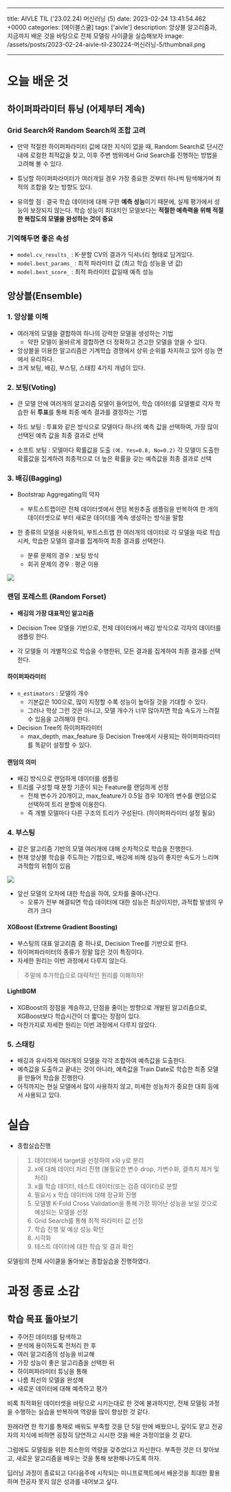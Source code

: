 

---
title: AIVLE TIL ('23.02.24) 머신러닝 (5)
date: 2023-02-24 13:41:54.462 +0000
categories: [에이블스쿨]
tags: ['aivle']
description: 앙상블 알고리즘과, 지금까지 배운 것을 바탕으로 전체 모델링 사이클을 실습해보자
image: /assets/posts/2023-02-24-aivle-til-230224-머신러닝-5/thumbnail.png

---

# 오늘 배운 것

## 하이퍼파라미터 튜닝 (어제부터 계속)

### Grid Search와 Random Search의 조합 고려

- 만약 적절한 하이퍼파라미터 값에 대한 지식이 없을 때, Random Search로 단시간 내에 로컬한 최적값을 찾고, 이후 주변 범위에서 Grid Search를 진행하는 방법을 고려해 볼 수 있다.

- 튜닝할 하이퍼파라미터가 여러개일 경우 가장 중요한 것부터 하나씩 탐색해가며 최적의 조합을 찾는 방향도 있다.

- 유의할 점 : 결국 학습 데이터에 대해 구한 **예측 성능**이기 때문에, 실제 평가에서 성능이 보장되지 않는다. 학습 성능이 최대치인 모델보다는 **적절한 예측력을 위해 적절한 복잡도의 모델을 완성하는 것이 중요**

### 기억해두면 좋은 속성

- `model.cv_results_` : K-분할 CV의 결과가 딕셔너리 형태로 담겨있다.
- `model.best_params_` : 최적 파라미터 값 (최고 학습 성능을 낸 값)
- `model.best_score_` : 최적 파라미터 값일때 예측 성능

## 앙상블(Ensemble)

### 1. 앙상블 이해

- 여러개의 모델을 결합하여 하나의 강력한 모델을 생성하는 기법
    - 약한 모델이 올바르게 결합하면 더 정확하고 견고한 모델을 얻을 수 있다.
- 앙상블을 이용한 알고리즘은 기계학습 경쟁에서 상위 순위를 차지하고 있어 성능 면에서 유리하다.
- 크게 보팅, 배깅, 부스팅, 스태킹 4가지 개념이 있다.

### 2. 보팅(Voting)

- 큰 모델 안에 여러개의 알고리즘 모델이 들어있어, 학습 데이터를 모델별로 각자 학습한 뒤 **투표**를 통해 최종 예측 결과를 결정하는 기법

- 하드 보팅 : 투표와 같은 방식으로 모델마다 하나의 예측 값을 선택하여, 가장 많이 선택된 예측 값을 최종 결과로 선택

- 소프트 보팅 : 모델마다 확률값을 도출 `(예. Yes=0.8, No=0.2)` 각 모델이 도출한 확률값을 집계하려 최종적으로 더 높은 확률을 갖는 예측값을 최종 결과로 선택

### 3. 배깅(Bagging)

- Bootstrap Aggregating의 약자
    - 부트스트랩이란 전체 데이터셋에서 랜덤 복원추출 샘플링을 반복하여 한 개의 데이터셋으로 부터 새로운 데이터를 계속 생성하는 방식을 말함


- 한 종류의 모델을 사용하되, 부트스트랩 한 여러개의 데이터로 각 모델을 따로 학습시켜, 학습한 모델의 결과를 집계하여 최종 결과를 선택한다.
    - 분류 문제의 경우 : 보팅 방식
    - 회귀 문제의 경우 : 평균 이용
    
![](/assets/posts/2023-02-24-aivle-til-230224-머신러닝-5/img0.png)

### 랜덤 포레스트 (Random Forset)

- **배깅의 가장 대표적인 알고리즘**


- Decision Tree 모델을 기반으로, 전체 데이터에서 배깅 방식으로 각자의 데이터를 샘플링 한다.
- 각 모델들 이 개별적으로 학습을 수행한뒤, 모든 결과를 집계하여 최종 결과를 선택한다.

#### 하이퍼파라미터
- `n_estimators` : 모델의 개수
    - 기본값은 100으로, 많이 지정할 수록 성능이 높아질 것을 기대할 수 있다.
    - 그러나 학상 그런 것은 아니고, 모델 개수가 너무 많아지면 학습 속도가 느려질 수 있음을 고려해야 한다.
- Decision Tree의 하이퍼파라미터
    - max_depth, max_feature 등 Decision Tree에서 사용되는 하이퍼파라미터를 똑같이 설정할 수 있다.
    
#### 랜덤의 의미
- 배깅 방식으로 랜덤하게 데이터를 샘플링
- 트리를 구성할 때 분할 기준이 되는 Feature를 랜덤하게 선정
    - 전체 변수가 20개이고, max_feature가 0.5일 경우 10개의 변수를 랜덤으로 선택하여 트리 분할에 이용한다.
    - 즉 개별 모델마다 다른 구조의 트리가 구성된다. (하이퍼파라미터 설정 필요)
    
### 4. 부스팅

- 같은 알고리즘 기반의 모델 여러개에 대해 순차적으로 학습을 진행한다.
- 현재 앙상블 학습을 주도하는 기법으로, 배깅에 비해 성능이 좋지만 속도가 느리며 과적합의 위험이 있음

![](/assets/posts/2023-02-24-aivle-til-230224-머신러닝-5/img1.png)

- 앞선 모델의 오차에 대한 학습을 하여, 오차를 줄여나간다.
    - 오류가 전부 해결되면 학습 데이터에 대한 성능은 최상이지만, 과적합 발생의 우려가 크다
    
#### XGBoost (Extreme Gradient Boosting)

- 부스팅의 대표 알고리즘 중 하나로, Decision Tree를 기반으로 한다.
- 하이퍼파라미터의 종류가 정말 많은 것이 특징이다.
- 자세한 원리는 이번 과정에서 다루지 않는다.
> 주말에 추가학습으로 대략적인 원리를 이해하자!

#### LightBGM

- XGBoost의 장점을 계승하고, 단점을 줄이는 방향으로 개발된 알고리즘으로, XGBoost보다 학습시간이 더 짧다는 장점이 있다.
- 마찬가지로 자세한 원리는 이번 과정에서 다루지 않았다.

### 5. 스태킹

- 배깅과 유사하게 여러개의 모델을 각각 조합하여 예측값을 도출한다.
- 예측값을 도출하고 끝내는 것이 아니라, 예측값을 Train Date로 학습한 최종 모델을 만들어 학습을 진행한다.
- 아직까지는 현실 모델에서 많이 사용하지 않고, 미세한 성능차가 중요한 대회 등에서 사용되고 있다.

# 실습

- 종합실습진행

> 1. 데이터에서 target을 선정하여 x와 y로 분리
> 2. x에 대해 데이터 처리 진행 (불필요한 변수 drop, 가변수화, 결측치 제거 및 처리)
> 3. x를 학습 데이터, 테스트 데이터(또는 검증 데이터)로 분할
> 4. 필요시 x 학습 데이터에 대해 정규화 진행
> 5. 모델별 K-Fold Cross Validation을 통해 가장 뛰어난 성능을 보일 것으로 예상되는 모델을 선정
> 6. Grid Search를 통해 최적 파라미터 값 선정
> 7. 학습 진행 및 예상 성능 확인
> 8. 시각화
> 9. 테스트 데이터에 대한 학습 및 결과 확인

모델링의 전체 사이클을 돌아보는 종합실습을 진행하였다.

# 과정 종료 소감

## 학습 목표 돌아보기

- 주어진 데이터를 탐색하고
- 분석에 용이하도록 전처리 한 후
- 여러 알고리즘의 성능을 비교해
- 가장 성능이 좋은 알고리즘을 선택한 뒤
- 하이퍼파라미터 튜닝을 통해
- 나름 최선의 모델을 완성해
- 새로운 데이터에 대해 예측하고 평가

비록 최적화된 데이터셋을 바탕으로 시키는대로 한 것에 불과하지만, 전체 모델링 과정을 수행하는 실습을 반복하며 역량을 많이 향상한 것 같다.

원래라면 한 학기를 통채로 배워도 부족할 것을 단 5일 만에 배웠으니, 깊이도 얕고 전공자의 지식에 비하면 굉장히 당연하고 시시한 것을 배운 과정이었을 것 같다.

그럼에도 모델링을 위한 최소한의 역량을 갖추었다고 자신한다.
부족한 것은 더 찾아보고, 새로운 알고리즘을 배우는 것을 통해 보완해나가도록 하자.

딥러닝 과정이 종료되고 다다음주에 시작되는 미니프로젝트에서 배운것을 최대한 활용하며 전공자 못지 않은 성과를 내어보고 싶다.

        